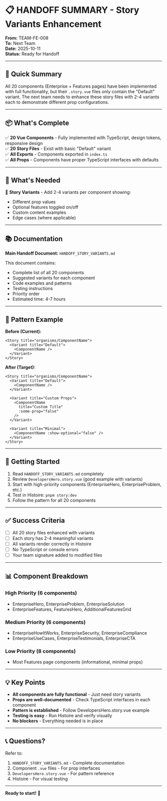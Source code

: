 # 📋 HANDOFF SUMMARY - Story Variants Enhancement

**From:** TEAM-FE-008  
**To:** Next Team  
**Date:** 2025-10-11  
**Status:** Ready for Handoff

---

## 🎯 Quick Summary

All 20 components (Enterprise + Features pages) have been implemented with full functionality, but their `.story.vue` files only contain the "Default" variant. The next team needs to enhance these story files with 2-4 variants each to demonstrate different prop configurations.

---

## 📦 What's Complete

✅ **20 Vue Components** - Fully implemented with TypeScript, design tokens, responsive design  
✅ **20 Story Files** - Exist with basic "Default" variant  
✅ **All Exports** - Components exported in `index.ts`  
✅ **All Props** - Components have proper TypeScript interfaces with defaults

---

## 📝 What's Needed

🔲 **Story Variants** - Add 2-4 variants per component showing:
- Different prop values
- Optional features toggled on/off
- Custom content examples
- Edge cases (where applicable)

---

## 📚 Documentation

**Main Handoff Document:** `HANDOFF_STORY_VARIANTS.md`

This document contains:
- Complete list of all 20 components
- Suggested variants for each component
- Code examples and patterns
- Testing instructions
- Priority order
- Estimated time: 4-7 hours

---

## 🎨 Pattern Example

**Before (Current):**
```vue
<Story title="organisms/ComponentName">
  <Variant title="Default">
    <ComponentName />
  </Variant>
</Story>
```

**After (Target):**
```vue
<Story title="organisms/ComponentName">
  <Variant title="Default">
    <ComponentName />
  </Variant>

  <Variant title="Custom Props">
    <ComponentName
      title="Custom Title"
      :some-prop="false"
    />
  </Variant>

  <Variant title="Minimal">
    <ComponentName :show-optional="false" />
  </Variant>
</Story>
```

---

## 🚀 Getting Started

1. Read `HANDOFF_STORY_VARIANTS.md` completely
2. Review `DevelopersHero.story.vue` (good example with variants)
3. Start with high-priority components (EnterpriseHero, EnterpriseProblem, etc.)
4. Test in Histoire: `pnpm story:dev`
5. Follow the pattern for all 20 components

---

## ✅ Success Criteria

- [ ] All 20 story files enhanced with variants
- [ ] Each story has 2-4 meaningful variants
- [ ] All variants render correctly in Histoire
- [ ] No TypeScript or console errors
- [ ] Your team signature added to modified files

---

## 📊 Component Breakdown

### High Priority (6 components)
- EnterpriseHero, EnterpriseProblem, EnterpriseSolution
- EnterpriseFeatures, FeaturesHero, AdditionalFeaturesGrid

### Medium Priority (6 components)
- EnterpriseHowItWorks, EnterpriseSecurity, EnterpriseCompliance
- EnterpriseUseCases, EnterpriseTestimonials, EnterpriseCTA

### Low Priority (8 components)
- Most Features page components (informational, minimal props)

---

## 💡 Key Points

- **All components are fully functional** - Just need story variants
- **Props are well-documented** - Check TypeScript interfaces in each component
- **Pattern is established** - Follow DevelopersHero.story.vue example
- **Testing is easy** - Run Histoire and verify visually
- **No blockers** - Everything needed is in place

---

## 📞 Questions?

Refer to:
1. `HANDOFF_STORY_VARIANTS.md` - Complete documentation
2. Component `.vue` files - For prop interfaces
3. `DevelopersHero.story.vue` - For pattern reference
4. Histoire - For visual testing

---

**Ready to start!** 🚀
